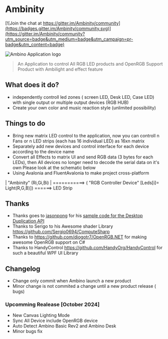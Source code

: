 # Ambinity

[![Join the chat at https://gitter.im/Ambinity/community](https://badges.gitter.im/Ambinity/community.svg)](https://gitter.im/Ambinity/community?utm_source=badge&utm_medium=badge&utm_campaign=pr-badge&utm_content=badge)

![Ambino Application logo](adrilight/zoe.ico)

> An Application to control All RGB LED products and OpenRGB Support Product with Ambilight and effect feature

## What does it do?

* independently controll led zones ( screen LED, Desk LED, Case LED) with single output or multiple output devices (RGB HUB)
* Create your own color and music reaction style (unlimited possibility)

## Things to do
* Bring new matrix LED control to the application, now you can controll n Fans or n LED strips (each has 16 individual LED) as 16xn matrix
* Separately add new devices and control interface for each device according to the device name
* Convert all Effects to matrix UI and send RGB data (3 bytes for each LEDs), then All devices no longer need to decode the serial data on it's own
Please look at the schematic below
* Using Avalonia and FluentAvalonia to make project cross-platform

  
|  "Ambinity" (Ri,Gi,Bi)     | ===========> ( "RGB Controller Device"  [Leds[i]= Light(R,G,B)]) ======> LED Strip   
                


## Thanks
* Thanks goes to [jasonpong](https://github.com/jasonpang) for his [sample code for the Desktop Duplication API](https://github.com/jasonpang/desktop-duplication-net)
* Thanks to Serigo to his Awesome shader Library https://github.com/Sergio0694/ComputeSharp
* Thanks to https://github.com/diogotr7/OpenRGB.NET for making awesome OpenRGB support on C#
* Thanks to HandyControl https://github.com/HandyOrg/HandyControl for such a beautiful WPF UI Library

## Changelog

* Change only commit when Ambino launch a new product
* Minor change is not commited a change until a new product release ( bugs)

### Upcomming Realease [October 2024]
* New Canvas Lighting Mode
* Sync All Device include OpenRGB device
* Auto Detect Ambino Basic Rev2 and Ambino Desk
* Minor bugs fix
